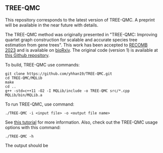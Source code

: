 TREE-QMC
--------

This repository corresponds to the latest version of TREE-QMC. A preprint will be available in the near future with details.

The TREE-QMC method was originally presented in "TREE-QMC: Improving quartet graph construction for scalable and accurate species tree estimation from gene trees". This work has been accepted to [RECOMB 2023](http://recomb2023.bilkent.edu.tr/program.html) and is available on [bioRxiv](https://doi.org/10.1101/2022.06.25.497608). The original code (version 1) is available at [this Github repository](https://github.com/molloy-lab/TREE-QMC-v1).


To build, TREE-QMC use commands:
```
git clone https://github.com/yhhan19/TREE-QMC.git
cd TREE-QMC/MQLib
make
cd ..
g++ -std=c++11 -O2 -I MQLib/include -o TREE-QMC src/*.cpp MQLib/bin/MQLib.a
```

To run TREE-QMC, use command:
```
./TREE-QMC -i <input file> -o <output file name>
```
See [this tutorial](example/tutorial.md) for more information. Also, check out the TREE-QMC usage options with this command:
```
./TREE-QMC -h
```

The output should be
```
```
